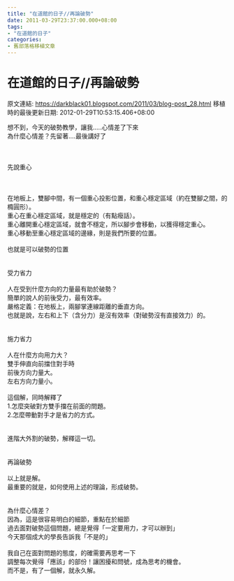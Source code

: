 ```yaml
---
title: "在道館的日子//再論破勢"
date: 2011-03-29T23:37:00.000+08:00
tags: 
- "在道館的日子"
categories:
- 舊部落格移植文章
---
```


# 在道館的日子//再論破勢

原文連結: https://darkblack01.blogspot.com/2011/03/blog-post_28.html
移植時的最後更新日期: 2012-01-29T10:53:15.406+08:00

想不到，今天的破勢教學，讓我.....心情差了下來<br />為什麼心情差？先留著....最後講好了<br /><br /><br /><br />先說重心<br /><br /><a name='more'></a><br /><br />在地板上，雙腳中間，有一個重心投影位置，和重心穩定區域（約在雙腳之間，的橢圓形）。<br />重心在重心穩定區域，就是穩定的（有點癈話）。<br />重心離開重心穩定區域，就會不穩定，所以腳步會移動，以獲得穩定重心。<br />重心移動至重心穩定區域的邊緣，則是我們所要的位置。<br /><br />也就是可以破勢的位置<br /><br /><br />受力省力<br /><br />人在受到什麼方向的力量最有助於破勢？<br />簡單的說人的前後受力，最有效率。<br />嚴格定義：在地板上，兩腳掌連線距離的垂直方向。<br />也就是說，左右和上下（含分力）是沒有效率（對破勢沒有直接效力）的。<br /><br /><br />施力省力<br /><br />人在什麼方向用力大？<br />雙手伸直向前擋住對手時<br />前後方向力量大。<br />左右方向力量小。<br /><br />這個解，同時解釋了<br />1.怎麼突破對方雙手擋在前面的問題。<br />2.怎麼帶動對手才是省力的方式。<br /><br /><br />進階大外割的破勢，解釋這一切。<br /><br /><br />再論破勢<br /><br />以上就是解。<br />最重要的就是，如何使用上述的理論，形成破勢。<br /><br /><br />為什麼心情差？<br />因為，這是很容易明白的細節，重點在於細節<br />過去面對破勢這個問題，總是覺得「一定要用力，才可以辦到」<br />今天那個成大的學長告訴我「不是的」<br /><br />我自己在面對問題的態度，的確需要再思考一下<br />調整每次覺得「應該」的部份！讓困擾和問號，成為思考的機會。<br />而不是，有了一個解，就永久解。
